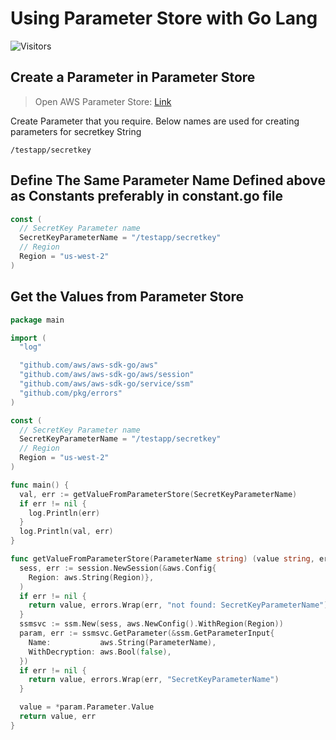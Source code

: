 # Using Parameter Store with Go Lang

![Visitors](https://api.visitorbadge.io/api/visitors?path=aasisodiya.go.golang-aws-operations.aws-parameter-store&labelColor=%23ffa500&countColor=%23263759&labelStyle=upper)

## Create a Parameter in Parameter Store

> Open AWS Parameter Store: [Link](https://us-west-2.console.aws.amazon.com/systems-manager/parameters?region=us-west-2)

Create Parameter that you require. Below names are used for creating parameters for secretkey String

```text
/testapp/secretkey
```

## Define The Same Parameter Name Defined above as Constants preferably in constant.go file

```go
const (
  // SecretKey Parameter name
  SecretKeyParameterName = "/testapp/secretkey"
  // Region
  Region = "us-west-2"
)
```

## Get the Values from Parameter Store

```go
package main

import (
  "log"

  "github.com/aws/aws-sdk-go/aws"
  "github.com/aws/aws-sdk-go/aws/session"
  "github.com/aws/aws-sdk-go/service/ssm"
  "github.com/pkg/errors"
)

const (
  // SecretKey Parameter name
  SecretKeyParameterName = "/testapp/secretkey"
  // Region
  Region = "us-west-2"
)

func main() {
  val, err := getValueFromParameterStore(SecretKeyParameterName)
  if err != nil {
    log.Println(err)
  }
  log.Println(val, err)
}

func getValueFromParameterStore(ParameterName string) (value string, err error) {
  sess, err := session.NewSession(&aws.Config{
    Region: aws.String(Region)},
  )
  if err != nil {
    return value, errors.Wrap(err, "not found: SecretKeyParameterName")
  }
  ssmsvc := ssm.New(sess, aws.NewConfig().WithRegion(Region))
  param, err := ssmsvc.GetParameter(&ssm.GetParameterInput{
    Name:           aws.String(ParameterName),
    WithDecryption: aws.Bool(false),
  })
  if err != nil {
    return value, errors.Wrap(err, "SecretKeyParameterName")
  }

  value = *param.Parameter.Value
  return value, err
}
```

